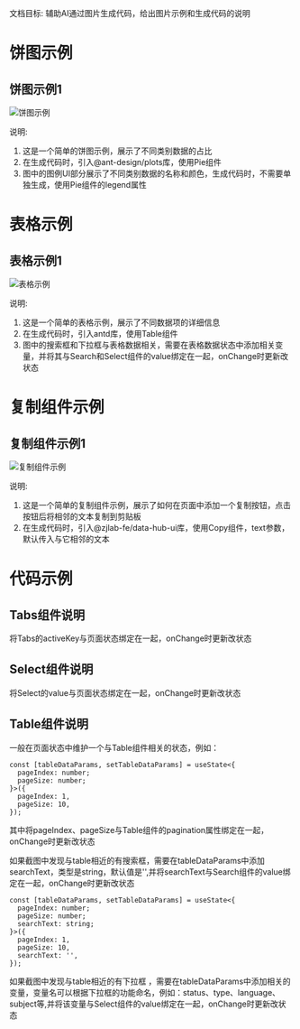文档目标: 辅助AI通过图片生成代码，给出图片示例和生成代码的说明

# 饼图示例

## 饼图示例1

![饼图示例](https://shelwinjue.github.io/fe-assets/images/pie-1.png)

说明: 
1. 这是一个简单的饼图示例，展示了不同类别数据的占比
2. 在生成代码时，引入@ant-design/plots库，使用Pie组件
3. 图中的图例UI部分展示了不同类别数据的名称和颜色，生成代码时，不需要单独生成，使用Pie组件的legend属性

# 表格示例

## 表格示例1

![表格示例](https://shelwinjue.github.io/fe-assets/images/table-1.png)

说明:
1. 这是一个简单的表格示例，展示了不同数据项的详细信息
2. 在生成代码时，引入antd库，使用Table组件
3. 图中的搜索框和下拉框与表格数据相关，需要在表格数据状态中添加相关变量，并将其与Search和Select组件的value绑定在一起，onChange时更新改状态

# 复制组件示例

## 复制组件示例1

![复制组件示例](https://shelwinjue.github.io/fe-assets/images/copy-1.png)

说明:
1. 这是一个简单的复制组件示例，展示了如何在页面中添加一个复制按钮，点击按钮后将相邻的文本复制到剪贴板
2. 在生成代码时，引入@zjlab-fe/data-hub-ui库，使用Copy组件，text参数，默认传入与它相邻的文本


# 代码示例

## Tabs组件说明

将Tabs的activeKey与页面状态绑定在一起，onChange时更新改状态


## Select组件说明

将Select的value与页面状态绑定在一起，onChange时更新改状态

## Table组件说明

一般在页面状态中维护一个与Table组件相关的状态，例如：

```tsx
const [tableDataParams, setTableDataParams] = useState<{
  pageIndex: number;
  pageSize: number;
}>({
  pageIndex: 1,
  pageSize: 10,
});
```

其中将pageIndex、pageSize与Table组件的pagination属性绑定在一起，onChange时更新改状态

如果截图中发现与table相近的有搜索框，需要在tableDataParams中添加searchText，类型是string，默认值是'',并将searchText与Search组件的value绑定在一起，onChange时更新改状态

```tsx
const [tableDataParams, setTableDataParams] = useState<{
  pageIndex: number;
  pageSize: number;
  searchText: string;
}>({
  pageIndex: 1,
  pageSize: 10,
  searchText: '',
});
```

如果截图中发现与table相近的有下拉框 ，需要在tableDataParams中添加相关的变量，变量名可以根据下拉框的功能命名，例如：status、type、language、subject等,并将该变量与Select组件的value绑定在一起，onChange时更新改状态
